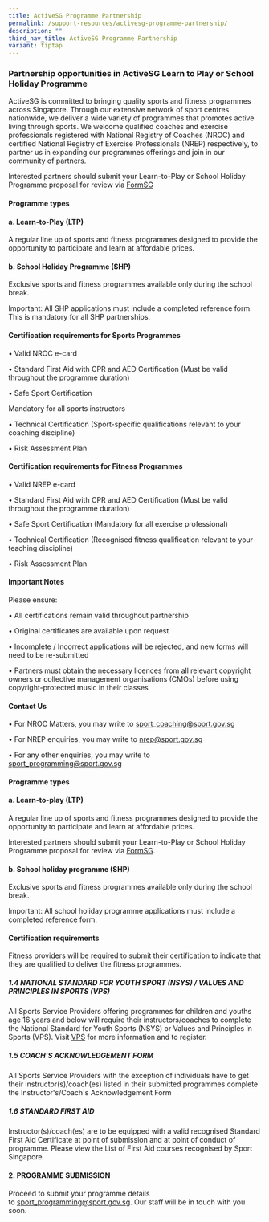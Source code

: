 ```yaml
---
title: ActiveSG Programme Partnership
permalink: /support-resources/activesg-programme-partnership/
description: ""
third_nav_title: ActiveSG Programme Partnership
variant: tiptap
---
```

<h3>Partnership opportunities in ActiveSG Learn to Play or School Holiday Programme</h3>
<p>ActiveSG is committed to bringing quality sports and fitness programmes
across Singapore. Through our extensive network of sport centres nationwide,
we deliver a wide variety of programmes that promotes active living through
sports. We welcome qualified coaches and exercise professionals registered
with National Registry of Coaches (NROC) and certified National Registry
of Exercise Professionals (NREP) respectively, to partner us in expanding
our programmes offerings and join in our community of partners.</p>
<p>Interested partners should submit your Learn-to-Play or School Holiday
Programme proposal for review via <a href="https://go.gov.sg/ltpform1" rel="noopener noreferrer nofollow" target="_blank">FormSG</a>
</p>
<p></p>
<h4>Programme types</h4>
<h4>a. Learn-to-Play (LTP)</h4>
<p>A regular line up of sports and fitness programmes designed to provide
the opportunity to participate and learn at affordable prices.</p>
<h4>b. School Holiday Programme (SHP)</h4>
<p>Exclusive sports and fitness programmes available only during the school
break.</p>
<p>Important: All SHP applications must include a completed reference form.
This is mandatory for all SHP partnerships.</p>
<p></p>
<h4>Certification requirements for Sports Programmes</h4>
<p>• Valid NROC e-card</p>
<p>• Standard First Aid with CPR and AED Certification (Must be valid throughout
the programme duration)</p>
<p>• Safe Sport Certification</p>
<p>Mandatory for all sports instructors</p>
<p>• Technical Certification (Sport-specific qualifications relevant to your
coaching discipline)</p>
<p>• Risk Assessment Plan</p>
<p></p>
<h4>Certification requirements for Fitness Programmes</h4>
<p>• Valid NREP e-card</p>
<p>• Standard First Aid with CPR and AED Certification (Must be valid throughout
the programme duration)</p>
<p>• Safe Sport Certification (Mandatory for all exercise professional)</p>
<p>• Technical Certification (Recognised fitness qualification relevant to
your teaching discipline)</p>
<p>• Risk Assessment Plan</p>
<p></p>
<h4>Important Notes</h4>
<p>Please ensure:</p>
<p>• All certifications remain valid throughout partnership</p>
<p>• Original certificates are available upon request</p>
<p>• Incomplete / Incorrect applications will be rejected, and new forms
will need to be re-submitted</p>
<p>• Partners must obtain the necessary licences from all relevant copyright
owners or collective management organisations (CMOs) before using copyright-protected
music in their classes</p>
<p></p>
<h4>Contact Us</h4>
<p>• For NROC Matters, you may write to <a href="mailto:sport_coaching@sport.gov.sg" rel="noopener noreferrer nofollow" target="_blank">sport_coaching@sport.gov.sg</a> 
</p>
<p>• For NREP enquiries, you may write to <a href="mailto:nrep@sport.gov.sg" rel="noopener noreferrer nofollow" target="_blank">nrep@sport.gov.sg</a> 
</p>
<p>• For any other enquiries, you may write to <a href="mailto:sport_programming@sport.gov.sg" rel="noopener noreferrer nofollow" target="_blank">sport_programming@sport.gov.sg</a> 
</p>
<p></p>
<p></p>
<h4><strong>Programme types</strong></h4>
<h4><strong>a. Learn-to-play (LTP)</strong></h4>
<p>A regular line up of sports and fitness programmes designed to provide
the opportunity to participate and learn at affordable prices.</p>
<p>Interested partners should submit your Learn-to-Play or School Holiday
Programme proposal for review via <a href="https://go.gov.sg/ltpform1" rel="noopener nofollow" target="_blank">FormSG</a>.</p>
<h4><strong>b. School holiday programme (SHP)</strong></h4>
<p>Exclusive sports and fitness programmes available only during the school
break.</p>
<p>Important: All school holiday programme applications must include a completed
reference form.</p>
<h4><strong>Certification requirements</strong></h4>
<p>Fitness providers will be required to submit their certification to indicate
that they are qualified to deliver the fitness programmes.</p>
<h5><strong>1.4 NATIONAL STANDARD FOR YOUTH SPORT (NSYS) / VALUES AND PRINCIPLES IN SPORTS (VPS)</strong></h5>
<p>All Sports Service Providers offering programmes for children and youths
age 16 years and below will require their instructors/coaches to complete
the National Standard for Youth Sports (NSYS) or Values and Principles
in Sports (VPS). Visit&nbsp;<a href="/sports-education/value-and-principles-in-sport/" rel="noopener noreferrer nofollow" target="_blank">VPS</a>&nbsp;for
more information and to register.</p>
<h5><strong>1.5 COACH’S ACKNOWLEDGEMENT FORM</strong></h5>
<p>All Sports Service Providers with the exception of individuals have to
get their instructor(s)/coach(es) listed in their submitted programmes
complete the Instructor's/Coach's Acknowledgement Form</p>
<h5><strong>1.6 STANDARD FIRST AID</strong></h5>
<p>Instructor(s)/coach(es) are to be equipped with a valid recognised Standard
First Aid Certificate at point of submission and at point of conduct of
programme. Please view the List of First Aid courses recognised by Sport
Singapore.</p>
<h4><strong>2. PROGRAMME SUBMISSION</strong></h4>
<p>Proceed to submit your programme details to&nbsp;<a href="mailto:sport_programming@sport.gov.sg" rel="noopener noreferrer nofollow" target="_blank">sport_programming@sport.gov.sg</a>.
Our staff will be in touch with you soon.</p>